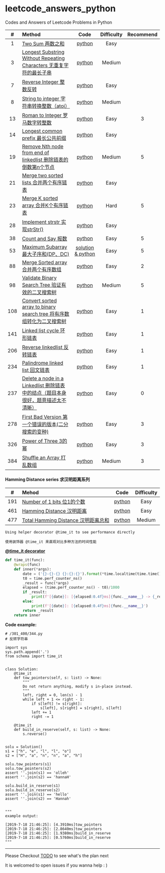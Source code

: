 # leetcode_answers_python
Codes and Answers of Leetcode Problems in Python

|\#|Method|Code|Difficulty|Recommend|
|:---:|:-----|:-----:|:----------:|:----:|
|1|[Two Sum 两数之和](https://leetcode-cn.com/problems/two-sum/)|[python](/1_100/1.py)|Easy||
|3|[Longest Substring Without Repeating Characters 无重复字符的最长子串](https://leetcode-cn.com/problems/longest-substring-without-repeating-characters/)|[python](/1_100/3.py)|Medium||
|7|[Reverse Integer 整数反转](https://leetcode-cn.com/problems/reverse-integer/)|[python](/1_100/7.py)|Easy||
|8|[String to integer 字符串转换整数（atoi）](https://leetcode-cn.com/problems/string-to-integer-atoi/)|[python](/1_100/8.py)|Medium||
|13|[Roman to Integer 罗马数字转整数](https://leetcode-cn.com/problems/roman-to-integer/)|[python](/1_100/13.py)|Easy|3|
|14|[Longest common prefix 最长公共前缀](https://leetcode-cn.com/problems/longest-common-prefix/)|[python](/1_100/14.py)|Easy||
|19|[Remove Nth node from end of linkedlist 删除链表的倒数第n个节点](https://leetcode-cn.com/problems/remove-nth-node-from-end-of-list/)|[python](/1_100/19.py)|Medium|5|
|21|[Merge two sorted lists 合并两个有序链表](https://leetcode-cn.com/problems/merge-two-sorted-lists/)|[python](/1_100/21.py)|Easy||
|23|[Merge K sorted array 合并K个有序链表](https://leetcode-cn.com/problems/merge-k-sorted-lists/)|[python](/1_100/23.py)|Hard|5|
|28|[Implement strstr 实现strStr()](https://leetcode-cn.com/problems/implement-strstr/)|[python](/1_100/28.py)|Easy||
|38|[Count and Say 报数](https://leetcode-cn.com/problems/count-and-say/)|[python](/1_100/38.py)|Easy|5|
|53|[Maximum Subarray 最大子序和(DP、DC)](https://leetcode-cn.com/problems/maximum-subarray/)|[solution & python](/1_100/53_maximum_subarray.md)|Easy|5|
|88|[Merge Sorted array 合并两个有序数组](https://leetcode-cn.com/problems/merge-sorted-array/)|[python](/1_100/88.py)|Easy|2|
|98|[Validate Binary Search Tree 验证有效的二叉搜索树](https://leetcode-cn.com/problems/validate-binary-search-tree/)|[python](/1_100/98.py)|Medium|5|
|108|[Convert sorted array to binary search tree 将有序数组转化为二叉搜索树](https://leetcode-cn.com/problems/convert-sorted-array-to-binary-search-tree/)|[python](/101_200/108.py)|Easy|1|
|141|[Linked list cycle 环形链表](https://leetcode-cn.com/problems/linked-list-cycle/)|[python](/1_100/141.py)|Easy|1|
|206|[Reverse linkedlist 反转链表](https://leetcode-cn.com/problems/reverse-linked-list/)|[python](/201/300/206.py)|Easy|1|
|234|[Palindrome linked list 回文链表](https://leetcode-cn.com/problems/palindrome-linked-list/)|[python](/201/300/234.py)|Easy|1|
|237|[Delete a node in a Linkedlist 删除链表中的结点（题目本身很好，题意描述太不清晰）](https://leetcode-cn.com/problems/delete-node-in-a-linked-list/)|[python](/201/300/237.py)|Easy|0|
|278|[First Bad Version 第一个错误的版本(二分搜索的变种)](https://leetcode-cn.com/problems/first-bad-version/)|[python](/201_300/278.py)|Easy|3|
|326|[Power of Three 3的幂](https://leetcode-cn.com/problems/power-of-three/)|[python](/301/400/326.py)|Easy|3|
|384|[Shuffle an Array 打乱数组](https://leetcode-cn.com/problems/shuffle-an-array/)|[python](/301_400/384.py)|Medium|3|


#### Hamming Distance series 求汉明距离系列
|\#|Mehod|Code|Difficulty|
|:---:|:-----|:-----:|:----------:|
|191|[Number of 1 bits 位1的个数](https://leetcode-cn.com/problems/number-of-1-bits/)|[python](/101_200/191.py)|Easy|
|461|[Hamming Distance 汉明距离](https://leetcode-cn.com/problems/hamming-distance/)|[python](/401_500/461.py)|Easy|
|477|[Total Hamming Distance 汉明距离总和](https://leetcode-cn.com/problems/total-hamming-distance/)|[python](/401_500/477.py)|Medium|

	Using helper decorator @time_it to see performance directly 

	使用装饰器 @time_it 来直观对比多种方法的时间性能

[**@time_it decorator**](/sechema.py)
```python
def time_it(func):
    @wraps(func)
    def inner(*args):
        date = ('{}-{}-{} {}:{}:{}').format(*time.localtime(time.time()))
        t0 = time.perf_counter_ns()
        _result = func(*args)
        elapsed = (time.perf_counter_ns() - t0)/1000
        if _result:
            print(f'[{date}]: [{elapsed:0.4f}ms]{func.__name__} -> {_result}')
        else:
            print(f'[{date}]: [{elapsed:0.4f}ms]{func.__name__}')
        return _result
    return inner
```

**Code example:**

```python3
# /301_400/344.py
# 反转字符串

import sys
sys.path.append('.')
from schema import time_it


class Solution:
    @time_it
    def tow_pointers(self, s: list) -> None:
        """
        Do not return anything, modify s in-place instead.
        """
        left, right = 0, len(s) - 1
        while left + 1 <= right - 1:
            if s[left] != s[right]:
                s[left], s[right] = s[right], s[left]
            left += 1
            right -= 1

    @time_it
    def build_in_reserve(self, s: list) -> None:
        s.reverse()


solu = Solution()
s1 = ["h", "e", "l", "l", "o"]
s2 = ["H", "a", "n", "n", "a", "h"]

solu.tow_pointers(s1)
solu.tow_pointers(s2)
assert ''.join(s1) == 'olleh'
assert ''.join(s2) == 'hannaH'

solu.build_in_reserve(s1)
solu.build_in_reserve(s2)
assert ''.join(s1) == 'hello'
assert ''.join(s2) == 'Hannah'


"""
example output:

[2019-7-18 21:46:25]: [4.3910ms]tow_pointers
[2019-7-18 21:46:25]: [2.8640ms]tow_pointers
[2019-7-18 21:46:25]: [1.9380ms]build_in_reserve
[2019-7-18 21:46:25]: [0.5760ms]build_in_reserve
"""
```


---
Please Checkout [TODO](/TODO.md) to see what's the plan next

It is welcomed to open issues if you wanna help : )
